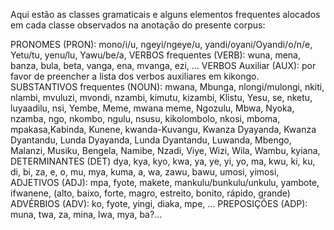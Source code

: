 Aqui estão as classes gramaticais e alguns elementos frequentes alocados em cada classe observados na anotação do presente corpus:

PRONOMES (PRON):  mono/i/u, ngeyi/ngeye/u, yandi/oyani/Oyandi/o/n/e, Yetu/tu, yenu/lu, Yawu/be/a, 
VERBOS frequentes (VERB): wuna, mena, banza, bula, beta, vanga, ena, mvanga, ezi, ... 
VERBOS Auxiliar (AUX): por favor de preencher a lista dos verbos auxiliares em kikongo.
SUBSTANTIVOS frequentes (NOUN): mwana, Mbunga, nlongi/mulongi, nkiti, nlambi, mvuluzi, mvondi, nzambi, kimutu, kizambi, Klistu, Yesu, se, nketu, luyaadilu, nsi, Yembe, Meme, mwana meme, Ngozulu, Mbwa, Nyoka, nzamba, ngo, nkombo, ngulu, nsusu, kikolombolo, nkosi, mboma, mpakasa,Kabinda, Kunene, kwanda-Kuvangu, Kwanza Dyayanda, Kwanza Dyantandu, Lunda Dyayanda, Lunda Dyantandu, Luwanda, Mbengo, Malanzi, Musiku, Bengela, Namibe, Nzadi, Viye, Wizi, Wila, Wambu, kyiana,
DETERMINANTES (DET) dya,  kya, kyo, kwa, ya, ye, yi, yo, ma, kwu, ki, ku, di, bi, za, e, o, mu, mya, kuma, a, wa, zawu, bawu, umosi, yimosi, 
ADJETIVOS (ADJ): mpa, fyote, makete, mankulu/bunkulu/unkulu, yambote, ifwanene,  (alto, baixo, forte, magro, estreito, bonito, rápido, grande) 
ADVÉRBIOS (ADV): ko,  fyote, yingi, diaka, mpe, ... 
PREPOSIÇÕES (ADP): muna, twa, za, mina, lwa, mya,  ba?... 



